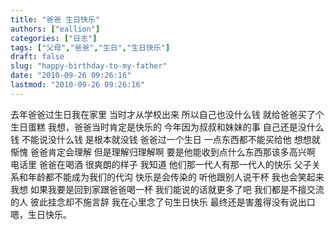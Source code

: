 ```yaml
---
title: "爸爸 生日快乐"
authors: ["eallion"]
categories: ["日志"]
tags: ["父母","爸爸","生日","生日快乐"]
draft: false
slug: "happy-birthday-to-my-father"
date: "2010-09-26 09:26:16"
lastmod: "2010-09-26 09:26:16"
---
```


去年爸爸过生日我在家里
当时才从学校出来
所以自己也没什么钱
就给爸爸买了个生日蛋糕
我想，爸爸当时肯定是快乐的
今年因为叔叔和妹妹的事
自己还是没什么钱
不能说没什么钱
是根本就没钱
爸爸过一个生日
一点东西都不能买给他
想想就惭愧
爸爸肯定会理解
但是理解归理解啊
要是他能收到点什么东西那该多高兴啊
电话里
爸爸在喝酒
很爽朗的样子
我知道
他们那一代人有那一代人的快乐
父子关系和年龄都不能成为我们的代沟
快乐是会传染的
听他跟别人说干杯
我也会笑起来
我想
如果我要是回到家跟爸爸喝一杯
我们能说的话就更多了吧
我们都是不擅交流的人
彼此挂念却不施言辞
我在心里念了句生日快乐
最终还是害羞得没有说出口
嗯，生日快乐。

